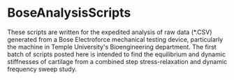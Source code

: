 # BoseAnalysisScripts
These scripts are written for the expedited analysis of raw data (*.CSV) generated from a Bose Electroforce mechanical testing device, particularly the machine in Temple University's Bioengineering department.  The first batch of scripts posted here is intended to find the equilibrium and dynamic stiffnesses of cartilage from a combined step stress-relaxation  and dynamic frequency sweep study.
